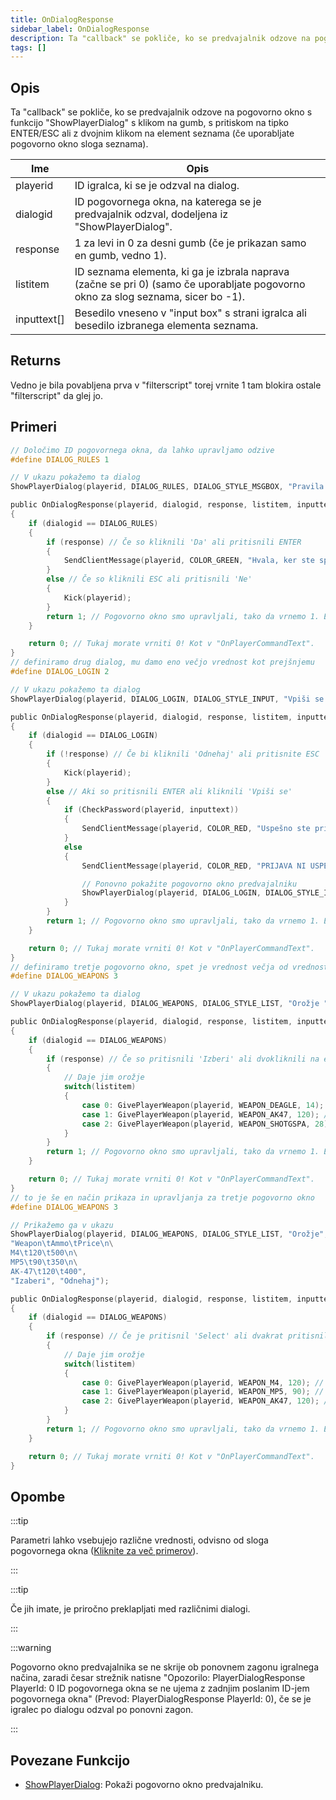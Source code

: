 ```yaml
---
title: OnDialogResponse
sidebar_label: OnDialogResponse
description: Ta "callback" se pokliče, ko se predvajalnik odzove na pogovorno okno, imenovano "ShowPlayerDialog", s klikom na gumb, s pritiskom na tipko ENTER / ESC ali z dvoklikom na element seznama (če uporabljate pogovorno okno sloga "seznam").
tags: []
---
```


## Opis

Ta "callback" se pokliče, ko se predvajalnik odzove na pogovorno okno s funkcijo "ShowPlayerDialog" s klikom na gumb, s pritiskom na tipko ENTER/ESC ali z dvojnim klikom na element seznama (če uporabljate pogovorno okno sloga seznama).

| Ime         | Opis                                                                                                                                   |
| ----------- | -------------------------------------------------------------------------------------------------------------------------------------- |
| playerid    | ID igralca, ki se je odzval na dialog.                                                                                                 |
| dialogid    | ID pogovornega okna, na katerega se je predvajalnik odzval, dodeljena iz "ShowPlayerDialog".                                           |
| response    | 1 za levi in ​​0 za desni gumb (če je prikazan samo en gumb, vedno 1).                                                                   |
| listitem    | ID seznama elementa, ki ga je izbrala naprava (začne se pri 0) (samo če uporabljate pogovorno okno za slog seznama, sicer bo -1).      |
| inputtext[] | Besedilo vneseno v "input box" s strani igralca ali besedilo izbranega elementa seznama.                                               |

## Returns

Vedno je bila povabljena prva v "filterscript" torej vrnite 1 tam blokira ostale "filterscript" da glej jo.

## Primeri

```c
// Določimo ID pogovornega okna, da lahko upravljamo odzive
#define DIALOG_RULES 1

// V ukazu pokažemo ta dialog
ShowPlayerDialog(playerid, DIALOG_RULES, DIALOG_STYLE_MSGBOX, "Pravila strežnika ", "- Brez nedovoljeni pripomočki\n- Brez Spam\n- Spoštuj Admine \n\nSe strinjate s pravili? ", "Da", "Ne");

public OnDialogResponse(playerid, dialogid, response, listitem, inputtext[])
{
    if (dialogid == DIALOG_RULES)
    {
        if (response) // Če so kliknili 'Da' ali pritisnili ENTER 
        {
            SendClientMessage(playerid, COLOR_GREEN, "Hvala, ker ste sprejeli pravila!");
        }
        else // Če so kliknili ESC ali pritisnili 'Ne'
        {
            Kick(playerid);
        }
        return 1; // Pogovorno okno smo upravljali, tako da vrnemo 1. Enako kot v "OnPlayerCommandText".
    }

    return 0; // Tukaj morate vrniti 0! Kot v "OnPlayerCommandText".
}
// definiramo drug dialog, mu damo eno večjo vrednost kot prejšnjemu
#define DIALOG_LOGIN 2

// V ukazu pokažemo ta dialog
ShowPlayerDialog(playerid, DIALOG_LOGIN, DIALOG_STYLE_INPUT, "Vpiši se ", "Prosimo vnesite svoje geslo:", "Vpiši se", "Odnehaj");

public OnDialogResponse(playerid, dialogid, response, listitem, inputtext[])
{
    if (dialogid == DIALOG_LOGIN)
    {
        if (!response) // Če bi kliknili 'Odnehaj' ali pritisnite ESC
        {
            Kick(playerid);
        }
        else // Aki so pritisnili ENTER ali kliknili 'Vpiši se'
        {
            if (CheckPassword(playerid, inputtext))
            {
                SendClientMessage(playerid, COLOR_RED, "Uspešno ste prijavljeni!");
            }
            else
            {
                SendClientMessage(playerid, COLOR_RED, "PRIJAVA NI USPELA.");

                // Ponovno pokažite pogovorno okno predvajalniku
                ShowPlayerDialog(playerid, DIALOG_LOGIN, DIALOG_STYLE_INPUT, "Vpiši se", "Prosimo vnesite svoje geslo:", "Vpiši se", "Odnehaj");
            }
        }
        return 1; // Pogovorno okno smo upravljali, tako da vrnemo 1. Enako kot v "OnPlayerCommandText".
    }

    return 0; // Tukaj morate vrniti 0! Kot v "OnPlayerCommandText".
}
// definiramo tretje pogovorno okno, spet je vrednost večja od vrednosti prejšnjega pogovornega okna
#define DIALOG_WEAPONS 3

// V ukazu pokažemo ta dialog 
ShowPlayerDialog(playerid, DIALOG_WEAPONS, DIALOG_STYLE_LIST, "Orožje ", "Desert Eagle\nAK-47\nCombat Shotgun", "Izaberi", "Odnehaj");

public OnDialogResponse(playerid, dialogid, response, listitem, inputtext[])
{
    if (dialogid == DIALOG_WEAPONS)
    {
        if (response) // Če so pritisnili 'Izberi' ali dvokliknili na element seznama
        {
            // Daje jim orožje
            switch(listitem)
            {
                case 0: GivePlayerWeapon(playerid, WEAPON_DEAGLE, 14); // Daje jim desert eagle
                case 1: GivePlayerWeapon(playerid, WEAPON_AK47, 120); // Daje jim AK-47
                case 2: GivePlayerWeapon(playerid, WEAPON_SHOTGSPA, 28); // Daje jim Combat Shotgun
            }
        }
        return 1; // Pogovorno okno smo upravljali, tako da vrnemo 1. Enako kot v "OnPlayerCommandText".
    }

    return 0; // Tukaj morate vrniti 0! Kot v "OnPlayerCommandText".
}
// to je še en način prikaza in upravljanja za tretje pogovorno okno
#define DIALOG_WEAPONS 3

// Prikažemo ga v ukazu
ShowPlayerDialog(playerid, DIALOG_WEAPONS, DIALOG_STYLE_LIST, "Orožje",
"Weapon\tAmmo\tPrice\n\
M4\t120\t500\n\
MP5\t90\t350\n\
AK-47\t120\t400",
"Izaberi", "Odnehaj");

public OnDialogResponse(playerid, dialogid, response, listitem, inputtext[])
{
    if (dialogid == DIALOG_WEAPONS)
    {
        if (response) // Če je pritisnil 'Select' ali dvakrat pritisnil orožje
        {
            // Daje jim orožje
            switch(listitem)
            {
                case 0: GivePlayerWeapon(playerid, WEAPON_M4, 120); // Daje jim M4
                case 1: GivePlayerWeapon(playerid, WEAPON_MP5, 90); // Daje jim MP5
                case 2: GivePlayerWeapon(playerid, WEAPON_AK47, 120); // Daje jim AK-47
            }
        }
        return 1; // Pogovorno okno smo upravljali, tako da vrnemo 1. Enako kot v "OnPlayerCommandText".
    }

    return 0; // Tukaj morate vrniti 0! Kot v "OnPlayerCommandText".
}
```

## Opombe

:::tip

Parametri lahko vsebujejo različne vrednosti, odvisno od sloga pogovornega okna ([Kliknite za več primerov](../resources/dialogstyles.md)).

:::

:::tip

Če jih imate, je priročno preklapljati med različnimi dialogi.

:::

:::warning

Pogovorno okno predvajalnika se ne skrije ob ponovnem zagonu igralnega načina, zaradi česar strežnik natisne "Opozorilo: PlayerDialogResponse PlayerId: 0 ID pogovornega okna se ne ujema z zadnjim poslanim ID-jem pogovornega okna" (Prevod: PlayerDialogResponse PlayerId: 0), če se je igralec po dialogu odzval po ponovni zagon.

:::

## Povezane Funkcijo

- [ShowPlayerDialog](../functions/ShowPlayerDialog.md): Pokaži pogovorno okno predvajalniku.
